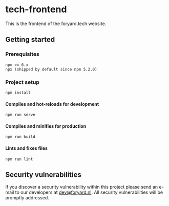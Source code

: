 # tech-frontend

This is the frontend of the foryard.tech website.

## Getting started

### Prerequisites

```
npm >= 6.x
npx (shipped by default since npm 5.2.0)
```

### Project setup
```
npm install
```

#### Compiles and hot-reloads for development
```
npm run serve
```

#### Compiles and minifies for production
```
npm run build
```

#### Lints and fixes files
```
npm run lint
```

## Security vulnerabilities
If you discover a security vulnerability within this project please send an e-mail to our developers at dev@foryard.nl. All security vulnerabilities will be promptly addressed.
